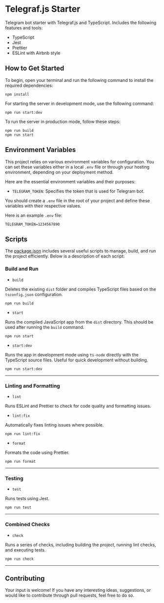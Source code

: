 # Telegraf.js Starter

Telegram bot starter with Telegraf.js and TypeScript. Includes the following
features and tools:

-   TypeScript
-   Jest
-   Prettier
-   ESLint with Airbnb style

## How to Get Started

To begin, open your terminal and run the following command to install the
required dependencies:

```
npm install
```

For starting the server in development mode, use the following command:

```
npm run start:dev
```

To run the server in production mode, follow these steps:

```
npm run build
npm run start
```

## Environment Variables

This project relies on various environment variables for configuration. You can
set these variables either in a local `.env` file or through your hosting
environment, depending on your deployment method.

Here are the essential environment variables and their purposes:

-   `TELEGRAM_TOKEN`: Specifies the token that is used for Telegram bot.

You should create a `.env` file in the root of your project and define these
variables with their respective values.

Here is an example `.env` file:

```
TELEGRAM_TOKEN=1234567890
```

## Scripts

The [package.json](./package.json) includes several useful scripts to manage,
build, and run the project efficiently. Below is a description of each script:

### Build and Run

-   `build`

Deletes the existing `dist` folder and compiles TypeScript files based on the
`tsconfig.json` configuration.

```
npm run build
```

-   `start`

Runs the compiled JavaScript app from the `dist` directory. This should be used
after running the `build` command.

```
npm run start
```

-   `start:dev`

Runs the app in development mode using `ts-node` directly with the TypeScript
source files. Useful for quick development without building.

```
npm run start:dev
```

---

### Linting and Formatting

-   `lint`

Runs ESLint and Prettier to check for code quality and formatting issues.

-   `lint:fix`

Automatically fixes linting issues where possible.

```
npm run lint:fix
```

-   `format`

Formats the code using Prettier.

```
npm run format
```

---

### Testing

-   `test`

Runs tests using Jest.

```
npm run test
```

---

### Combined Checks

-   `check`

Runs a series of checks, including building the project, running lint checks,
and executing tests.

```
npm run check
```

---

## Contributing

Your input is welcome! If you have any interesting ideas, suggestions, or would
like to contribute through pull requests, feel free to do so.
